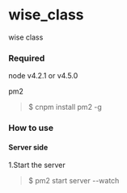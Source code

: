 # wise_class
wise class

### Required
node v4.2.1 or v4.5.0

pm2

>$ cnpm install pm2 -g

### How to use
#### Server side
1.Start the server

>$ pm2 start server --watch
